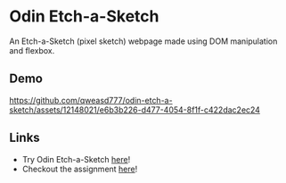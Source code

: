 # Odin Etch-a-Sketch
An Etch-a-Sketch (pixel sketch) webpage made using DOM manipulation and flexbox.

## Demo
https://github.com/qweasd777/odin-etch-a-sketch/assets/12148021/e6b3b226-d477-4054-8f1f-c422dac2ec24



## Links
* Try Odin Etch-a-Sketch [here](https://qweasd777.github.io/odin-etch-a-sketch)!
* Checkout the assignment [here](https://www.theodinproject.com/lessons/foundations-etch-a-sketch)!
